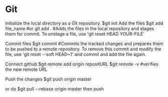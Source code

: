 # Git

Initialize the local directory as a Git repository.
  $git init
Add the files
  $git add file_name    #or git add . 
#Adds the files in the local repository and stages them for commit. To unstage a file, use 'git reset HEAD YOUR-FILE'

Commit files
  $git commit
#Commits the tracked changes and prepares them to be pushed to a remote repository. To remove this commit and modify the file, use 'git reset --soft HEAD~1' and commit and add the file again.  

Connect github
  $git remote add origin repositURL
  $git remote -v      #verifies the new remote URL

Push the changes
  $git push origin master

or do $git pull --rebase origin master then push

